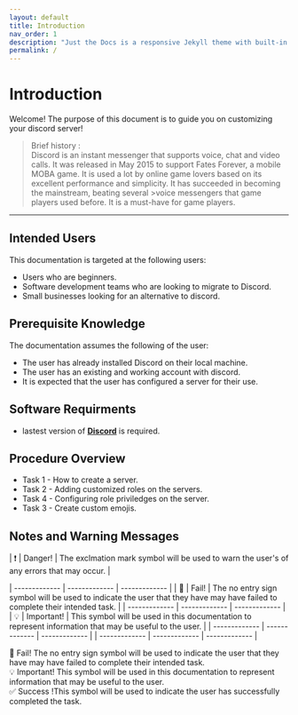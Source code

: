 ```yaml
---
layout: default
title: Introduction
nav_order: 1
description: "Just the Docs is a responsive Jekyll theme with built-in search that is easily customizable and hosted on GitHub Pages."
permalink: /
---
```


# Introduction
Welcome! The purpose of this document is to guide you on customizing your discord server!
>Brief history : <br />
>Discord is an instant messenger that supports voice, chat and video calls. It was released in May 2015 to support Fates Forever, a mobile MOBA game.
>It is used a lot by online game lovers based on its excellent performance and simplicity. It has succeeded in becoming the mainstream, beating several >voice messengers that game players used before. It is a must-have for game players.

---

## Intended Users
This documentation is targeted at the following users:
* Users who are beginners.
* Software development teams who are looking to migrate to Discord.
* Small businesses looking for an alternative to discord.


## Prerequisite Knowledge
The documentation assumes the following of the user:
* The user has already installed Discord on their local machine.
* The user has an existing and working account with discord.
* It is expected that the user has configured a server for their use.


## Software Requirments
* lastest version of [**Discord**](https://discord.com/download) is required.

## Procedure Overview
* Task 1 - How to create a server.
* Task 2 - Adding customized roles on the servers.
* Task 4 - Configuring role priviledges on the server.
* Task 3 - Create custom emojis.

## Notes and Warning Messages

| :heavy_exclamation_mark:  | Danger! | The exclmation mark symbol will be used to warn the user's of any errors that may occur.  |
<br />

| ------------- | ------------- | ------------- |
| :no_entry_sign: | Fail! | The no entry sign symbol will be used to indicate the user that they have may have failed to complete their intended task. |
| ------------- | ------------- | ------------- |
| :bulb: | Important! | This symbol will be used in this documentation to represent information that may be useful to the user. |
| ------------- | ------------- | ------------- |
| ------------- | ------------- | ------------- |



:no_entry_sign: Fail! The no entry sign symbol will be used to indicate the user that they have may have failed to complete their intended task. <br /> 
:bulb:   Important! This symbol will be used in this documentation to represent information that may be useful to the user.<br /> 
:white_check_mark: Success !This symbol will be used to indicate the user has successfully completed the task.<br /> 
